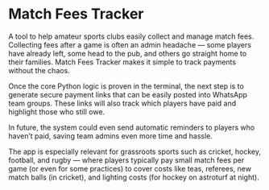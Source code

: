 # Match Fees Tracker

A tool to help amateur sports clubs easily collect and manage match fees. Collecting fees after a game is often an admin headache — some players have already left, some head to the pub, and others go straight home to their families. Match Fees Tracker makes it simple to track payments without the chaos.

Once the core Python logic is proven in the terminal, the next step is to generate secure payment links that can be easily posted into WhatsApp team groups. These links will also track which players have paid and highlight those who still owe.

In future, the system could even send automatic reminders to players who haven’t paid, saving team admins even more time and hassle.

The app is especially relevant for grassroots sports such as cricket, hockey, football, and rugby — where players typically pay small match fees per game (or even for some practices) to cover costs like teas, referees, new match balls (in cricket), and lighting costs (for hockey on astroturf at night).

